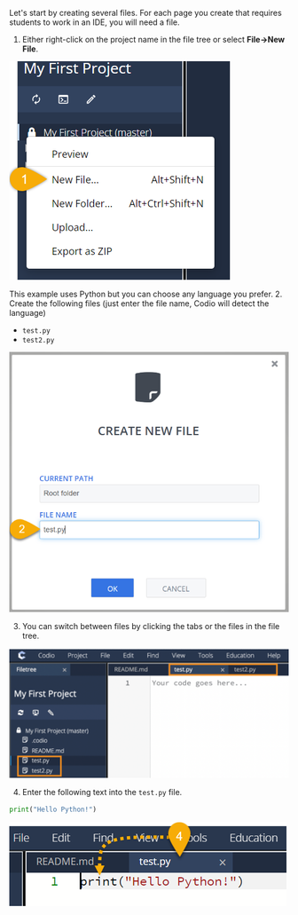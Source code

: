 Let's start by creating several files. For each page you create that requires students to work in an IDE, you will need a file. 

1. Either right-click on the project name in the file tree or select **File->New File**.


![New file from filetree](.guides/img/newFromFileTree.png)

This example uses Python but you can choose any language you prefer. 
2. Create the following files (just enter the file name, Codio will detect the language)

- `test.py`
- `test2.py`

![Create a new file](.guides/img/createFile.png) 


3. You can switch between files by clicking the tabs or the files in the file tree. 

![Access files](.guides/img/file.png)

4. Enter the following text into the `test.py` file.

```python
print("Hello Python!")
```
![Print hello world](.guides/img/filestabs.png)


